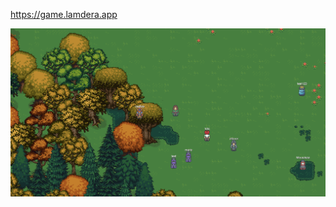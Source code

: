 https://game.lamdera.app

![screenshot](https://github.com/Herteby/game/blob/master/Screenshot%202021-07-08%20at%2016.52.32.png?raw=true)
